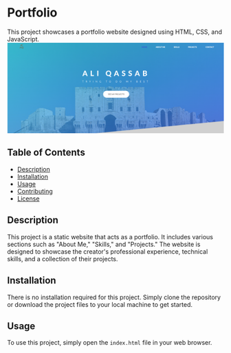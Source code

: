 # Portfolio

This project showcases a portfolio website designed using HTML, CSS, and JavaScript.
![ScreenShot](img/mainScreenShot.png)
## Table of Contents
- [Description](#description)
- [Installation](#installation)
- [Usage](#usage)
- [Contributing](#contributing)
- [License](#license)

## Description

This project is a static website that acts as a portfolio. It includes various sections such as "About Me," "Skills," and "Projects." The website is designed to showcase the creator's professional experience, technical skills, and a collection of their projects.

## Installation

There is no installation required for this project. Simply clone the repository or download the project files to your local machine to get started.

## Usage

To use this project, simply open the `index.html` file in your web browser.



